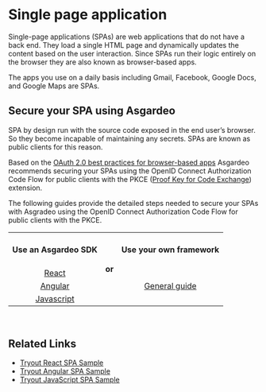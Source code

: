 # Single page application

Single-page applications (SPAs) are web applications that do not have a back end. They load a single HTML page and 
dynamically updates the content based on the user interaction. Since SPAs run their logic entirely on the browser they 
are also known as browser-based apps.

The apps you use on a daily basis including Gmail, Facebook, Google Docs, and Google Maps are SPAs.

## Secure your SPA using Asgardeo

SPA by design run with the source code exposed in the end user’s browser. So they become incapable of maintaining any secrets. 
SPAs are known as public clients for this reason. 

Based on the [OAuth 2.0 best practices for browser-based apps](https://datatracker.ietf.org/doc/html/draft-ietf-oauth-browser-based-apps-08)
Asgardeo recommends securing your SPAs using the OpenID Connect Authorization Code Flow for public clients 
with the PKCE ([Proof Key for Code Exchange](https://datatracker.ietf.org/doc/html/rfc7636)) extension.

The following guides provide the detailed steps needed to secure your SPAs with Asgradeo using the OpenID Connect 
Authorization Code Flow for public clients with the PKCE. 

<table>
  <tbody>
    <tr>
      <td><h4><b>Use an Asgardeo SDK</b></h4></td>
      <td rowspan="4" colspan="4"><h4>or</h4></td>
      <td><h4><b>Use your own framework</b></h4></td>
    </tr>
    <tr>
      <td style="text-align:center"><a href="./spa-react">React</a></td>
      <td rowspan="3" colspan="3" style="text-align:center"><a href="./spa-configure-general">General guide</a></td>
    </tr>
    <tr>
      <td style="text-align:center"><a href="./spa-angular">Angular</a></td>
    </tr>
    <tr>
      <td style="text-align:center"><a href="./spa-javascript">Javascript</a></td>
    </tr>
  </tbody>
</table>

<br>

## Related Links

* [Tryout React SPA Sample](../../../quickstarts/spa-react.md)
* [Tryout Angular SPA Sample](../../../quickstarts/spa-angular.md)
* [Tryout JavaScript SPA Sample](../../../quickstarts/spa-javascript.md)

